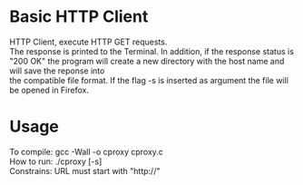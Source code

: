 # Basic HTTP Client

HTTP Client, execute HTTP GET requests.  
The response is printed to the Terminal. In addition, if the response status is "200 OK" the program will create a new directory with the host name and will save the reponse into  
the compatible file format. If the flag -s is inserted as argument the file will be opened in Firefox.  

# Usage
To compile: gcc -Wall -o cproxy cproxy.c  
How to run: ./cproxy <URL> [-s]  
Constrains: URL must start with "http://"  
